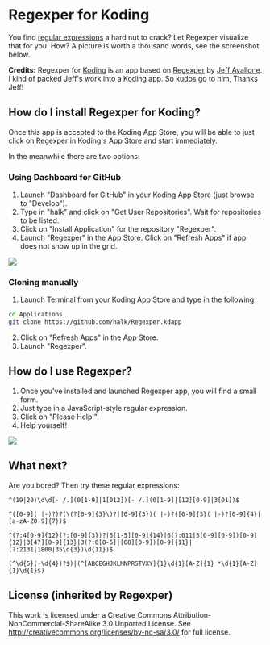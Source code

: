 # Regexper for Koding

You find [regular expressions](http://en.wikipedia.org/wiki/Regular_expression) a hard nut to crack? Let Regexper visualize that for you. How? A picture is worth a thousand words, see the screenshot below.

**Credits:** Regexper for [Koding](http://koding.com) is an app based on [Regexper](https://github.com/javallone/regexper) by [Jeff Avallone](https://github.com/javallone). I kind of packed Jeff's work into a Koding app. So kudos go to him, Thanks Jeff!

## How do I install Regexper for Koding?

Once this app is accepted to the Koding App Store, you will be able to just click on Regexper in Koding's App Store and start immediately.

In the meanwhile there are two options:

### Using Dashboard for GitHub

1. Launch "Dashboard for GitHub" in your Koding App Store (just browse to "Develop").
2. Type in "halk" and click on "Get User Repositories". Wait for repositories to be listed.
3. Click on "Install Application" for the repository "Regexper".
4. Launch "Regexper" in the App Store. Click on "Refresh Apps" if app does not show up in the grid.

![](https://raw.github.com/halk/Regexper.kdapp/master/resources/screenshots/install_github.png)

### Cloning manually

1. Launch Terminal from your Koding App Store and type in the following:

```bash
cd Applications
git clone https://github.com/halk/Regexper.kdapp
```

2. Click on "Refresh Apps" in the App Store.
3. Launch "Regexper".

## How do I use Regexper?

1. Once you've installed and launched Regexper app, you will find a small form. 
2. Just type in a JavaScript-style regular expression.
3. Click on "Please Help!".
4. Help yourself!

![](https://raw.github.com/halk/Regexper.kdapp/master/resources/screenshots/example_regex.png)

## What next?

Are you bored? Then try these regular expressions:

    ^(19|20)\d\d[- /.](0[1-9]|1[012])[- /.](0[1-9]|[12][0-9]|3[01])$

    ^([0-9]( |-)?)?(\(?[0-9]{3}\)?|[0-9]{3})( |-)?([0-9]{3}( |-)?[0-9]{4}|[a-zA-Z0-9]{7})$

    ^(?:4[0-9]{12}(?:[0-9]{3})?|5[1-5][0-9]{14}|6(?:011|5[0-9][0-9])[0-9]{12}|3[47][0-9]{13}|3(?:0[0-5]|[68][0-9])[0-9]{11}|(?:2131|1800|35\d{3})\d{11})$

    (^\d{5}(-\d{4})?$)|(^[ABCEGHJKLMNPRSTVXY]{1}\d{1}[A-Z]{1} *\d{1}[A-Z]{1}\d{1}$)

## License (inherited by Regexper)

This work is licensed under a Creative Commons Attribution-NonCommercial-ShareAlike 3.0 Unported License. See http://creativecommons.org/licenses/by-nc-sa/3.0/ for full license.